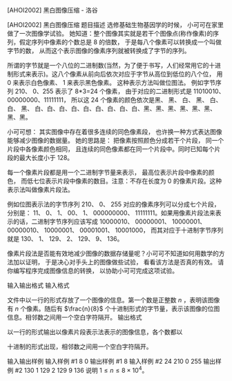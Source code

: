 



[AHOI2002] 黑白图像压缩 - 洛谷














[AHOI2002] 黑白图像压缩
题目描述
选修基础生物基因学的时候， 小可可在家里做了一次图像学试验。 她知道：整个图像其实就是若干个图像点(称作像素)的序列，假定序列中像素的个数总是 8 的倍数， 于是每八个像素可以转换成一个叫做字节的数， 从而这个表示图像的像素序列就被转换成了字节的序列。

所谓的字节就是一个八位的二进制数(当然，为了便于书写，人们经常用它的十进制形式来表示)。这八个像素从前向后依次对应于字节从高位到低位的八个位， 用 0 来表示白色像素、 1 来表示黑色像素。 这种表示方法叫做位图法。 例如字节序列 210、 0、255 表示了 8\*3=24 个像素， 由于对应的二进制形式是 11010010、 00000000、11111111， 所以这 24 个像素的颜色依次是黑、 黑、 白、 黑、 白、 白、 黑、 白、白、白、白、白、白、白、白、白、黑、黑、黑、黑、黑、黑、黑、黑。

小可可想： 其实图像中存在着很多连续的同色像素段， 也许换一种方式表达图像能够减少图像的数据量。 她的思路是： 把像素按照颜色分成若干个片段， 同一个片段中各像素颜色相同， 且连续的同色像素都在同一个片段中。同时已知每个片段的最大长度小于 128。

每一个像素片段都是用一个二进制字节量来表示， 最高位表示片段中像素的颜色， 而低七位表示片段中像素的数目。注意：不存在长度为 0 的像素片段。这种表示法叫做像素片段法。

例如位图表示法的字节序列 210、 0、 255 对应的像素序列可以分成七个片段，分别是： 11、 0、 1、 00、 1、 000000000、 11111111。如果用像素片段法来表示的话，二进制字节序列应该写成 10000010、 00000001、 10000001、00000010、 10000001、 00001001、 10001000， 而其对应于十进制字节序列就是 130、 1、 129、 2、 129、 9、 136。

像素片段法是否能有效地减少图像的数据存储量呢？小可可不知道如何用数学的方法加以证明， 于是决心对手头上的图像做些试验， 看看该方法是否真的有效。 请你编写程序完成图像信息的转换， 以协助小可可完成这项试验。

输入输出格式
输入格式

文件中以一行的形式存放了一个图像的信息。第一个数是正整数 $n$ ，表明该图像有 $n$ 个像素。随后有 $\frac{n}{8}$ 个十进制形式的字节量，表示该图像的位图信息。相邻数之间用一个空白字符隔开。
输出格式

以一行的形式输出以像素片段表示法表示的图像信息，各个数都以

十进制的形式出现，相邻数之间用一个空白字符隔开。

输入输出样例
输入样例 #1
8 0
输出样例 #1
8
输入样例 #2
24 210 0 255
输出样例 #2
130 1 129 2 129 9 136
说明
$1\leq n\leq 8\times 10^4$。







